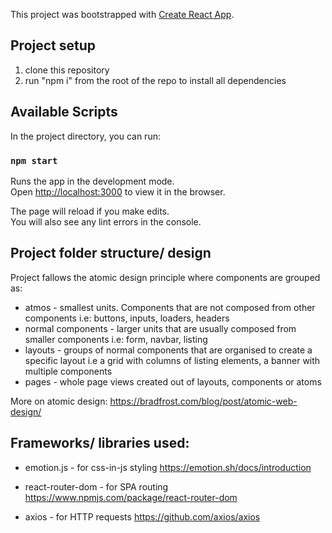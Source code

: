 This project was bootstrapped with [Create React App](https://github.com/facebook/create-react-app).

## Project setup

1. clone this repository
2. run "npm i" from the root of the repo to install all dependencies

## Available Scripts

In the project directory, you can run:

### `npm start`

Runs the app in the development mode.<br />
Open [http://localhost:3000](http://localhost:3000) to view it in the browser.

The page will reload if you make edits.<br />
You will also see any lint errors in the console.

## Project folder structure/ design

Project fallows the atomic design principle where components are grouped as:

- atmos - smallest units. Components that are not composed from other components i.e: buttons, inputs, loaders, headers
- normal components - larger units that are usually composed from smaller components i.e: form, navbar, listing
- layouts - groups of normal components that are organised to create a specific layout i.e a grid with columns of listing elements, a banner with multiple components
- pages - whole page views created out of layouts, components or atoms

More on atomic design:
https://bradfrost.com/blog/post/atomic-web-design/

## Frameworks/ libraries used:

- emotion.js - for css-in-js styling
  https://emotion.sh/docs/introduction

- react-router-dom - for SPA routing
  https://www.npmjs.com/package/react-router-dom

- axios - for HTTP requests
  https://github.com/axios/axios
